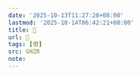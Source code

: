 ```yaml
---
date: '2025-10-13T11:27:28+08:00'
lastmod: '2025-10-14T06:42:21+08:00'
title: 󰗹
url: 󰗹
tags: [傄]
src: GHZR
note:
---
```

